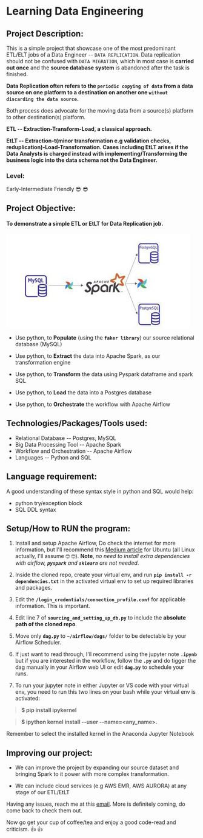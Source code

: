 # Learning Data Engineering

## Project Description:
This is a simple project that showcase one of the most predominant ETL/ELT jobs of a Data Engineer -- `DATA REPLICATION`. Data replication should not be confused with `DATA MIGRATION`, which in most case is **carried out once** and the **source database system** is abandoned after the task is finished.

__Data Replication often refers to the `periodic copying of data` from a data source on one platform to a destination on another one `without discarding the data source`.__ 

Both process does advocate for the moving data from a source(s) platform to other destination(s) platform.


 **ETL -- Extraction-Transform-Load, a classical approach.**

 **EtLT -- Extraction-t(minor transformation e.g validation checks, reduplication)-Load-Transformation. Cases including EtLT arises if the Data Analysts is charged instead with implementing/Transforming the business logic into the data schema not the Data Engineer.**

### Level:
Early-Intermediate Friendly :sunglasses: :sunglasses:

## Project Objective:

#### To demonstrate a simple ETL or EtLT for Data Replication job.
![FLOWCHART](/assets/flow.jpg)


*  Use python, to **Populate** (using the **`faker library`**) our source relational database (MySQL)

*  Use python, to **Extract** the data into Apache Spark, as our transformation engine

*  Use python, to **Transform** the data using Pyspark dataframe and spark SQL 

*  Use python, to **Load** the data into a Postgres database

*  Use python, to **Orchestrate** the workflow with Apache Airflow

## Technologies/Packages/Tools used:
*  Relational Database -- Postgres, MySQL
*  Big Data Processing Tool -- Apache Spark
*  Workflow and Orchestration -- Apache Airflow
*  Languages -- Python and SQL

## Language requirement:
A good understanding of these syntax style in python and SQL would help:
* python try/exception block
* SQL DDL syntax
## Setup/How to RUN the program:

1.  Install and setup Apache Airflow, Do check the internet for more information, but I'll recommend this [Medium article](https://link.medium.com/beMBbKPQxqb) for Ubuntu (all Linux actually, I'll assume :nerd_face: :nerd_face:). **Note**, _no need to install extra dependencies with airflow, **`pyspark`** and **`sklearn`** are not needed_.
   
2.  Inside the cloned repo, create your virtual env, and run **`pip install -r dependencies.txt`** in the activated virtual env to set up required libraries and packages.

3.  Edit the **`/login_credentials/connection_profile.conf`** for applicable information. This is important.

4.  Edit line 7 of **`sourcing_and_setting_up_db.py`** to include the **absolute path of the cloned repo**.

5.  Move only **`dag.py`** to  **`~/airflow/dags/`** folder to be detectable by your Airflow Scheduler.
   
6.  If just want to read through, I'll recommend using the jupyter note **`.ipynb`** but if you are interested in the workflow, follow the **`.py`** and do tigger the dag manually in your Airflow web UI or edit **`dag.py`** to schedule your runs.
   
7.  To run your jupyter note in either Jupyter or VS code with your virtual env, you need to run this two lines on your bash while your virtual env is activated:
   
   > **$ pip install ipykernel**
   
   > **$ ipython kernel install --user --name=<any_name>.**
    
 Remember to select the installed kernel in the Anaconda Jupyter Notebook

## Improving our project:
*  We can improve the project by expanding our source dataset and bringing Spark to it power with more complex transformation.
  
*  We can include cloud services (e.g AWS EMR, AWS AURORA) at any stage of our ETL/EtLT

Having any issues, reach me at this [email](oluwatobitobias@gmail.com). More is definitely coming, do come back to check them out.

Now go get your cup of coffee/tea and enjoy a good code-read and criticism. :+1: :+1:

